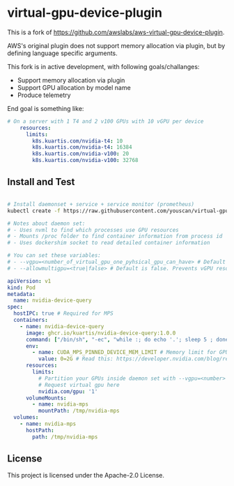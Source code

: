 # virtual-gpu-device-plugin

This is a fork of <https://github.com/awslabs/aws-virtual-gpu-device-plugin>.

AWS's original plugin does not support memory allocation via plugin, but by defining language specific arguments.

This fork is in active development, with following goals/challanges:

- Support memory allocation via plugin
- Support GPU allocation by model name
- Produce telemetry

End goal is something like:

```yaml
# On a server with 1 T4 and 2 v100 GPUs with 10 vGPU per device
    resources:
      limits:
        k8s.kuartis.com/nvidia-t4: 10
        k8s.kuartis.com/nvidia-t4: 16384
        k8s.kuartis.com/nvidia-v100: 20
        k8s.kuartis.com/nvidia-v100: 32768
```

## Install and Test

```bash

# Install daemonset + service + service monitor (prometheus)
kubectl create -f https://raw.githubusercontent.com/youscan/virtual-gpu-device-plugin/master/manifests/device-plugin.yml

# Notes about daemon set:
# - Uses nvml to find which processes use GPU resources
# - Mounts /proc folder to find container information from process id
# - Uses dockershim socket to read detailed container information

# You can set these variables:
# - --vgpu=<number_of_virtual_gpu_one_pyhsical_gpu_can_have> # Default is 10, Max 48
# - --allowmultigpu=<true|false> # Default is false. Prevents vGPU resources that one container can have to fall on different physical gpus.
```

```yaml
apiVersion: v1
kind: Pod
metadata:
  name: nvidia-device-query
spec:
  hostIPC: true # Required for MPS
  containers:
    - name: nvidia-device-query
      image: ghcr.io/kuartis/nvidia-device-query:1.0.0
      command: ["/bin/sh", "-ec", "while :; do echo '.'; sleep 5 ; done"]
      env:
        - name: CUDA_MPS_PINNED_DEVICE_MEM_LIMIT # Memory limit for GPU
          value: 0=2G # Read this: https://developer.nvidia.com/blog/revealing-new-features-in-the-cuda-11-5-toolkit/
      resources:
        limits:
          # Partition your GPUs inside daemon set with --vgpu=<number> argument
          # Request virtual gpu here
          nvidia.com/gpu: '1'
      volumeMounts:
        - name: nvidia-mps
          mountPath: /tmp/nvidia-mps
  volumes:
    - name: nvidia-mps
      hostPath:
        path: /tmp/nvidia-mps
```

## License

This project is licensed under the Apache-2.0 License.
